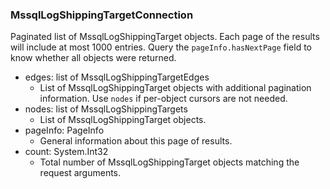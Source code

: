 ### MssqlLogShippingTargetConnection
Paginated list of MssqlLogShippingTarget objects. Each page of the results will include at most 1000 entries. Query the `pageInfo.hasNextPage` field to know whether all objects were returned.

- edges: list of MssqlLogShippingTargetEdges
  - List of MssqlLogShippingTarget objects with additional pagination information. Use `nodes` if per-object cursors are not needed.
- nodes: list of MssqlLogShippingTargets
  - List of MssqlLogShippingTarget objects.
- pageInfo: PageInfo
  - General information about this page of results.
- count: System.Int32
  - Total number of MssqlLogShippingTarget objects matching the request arguments.
